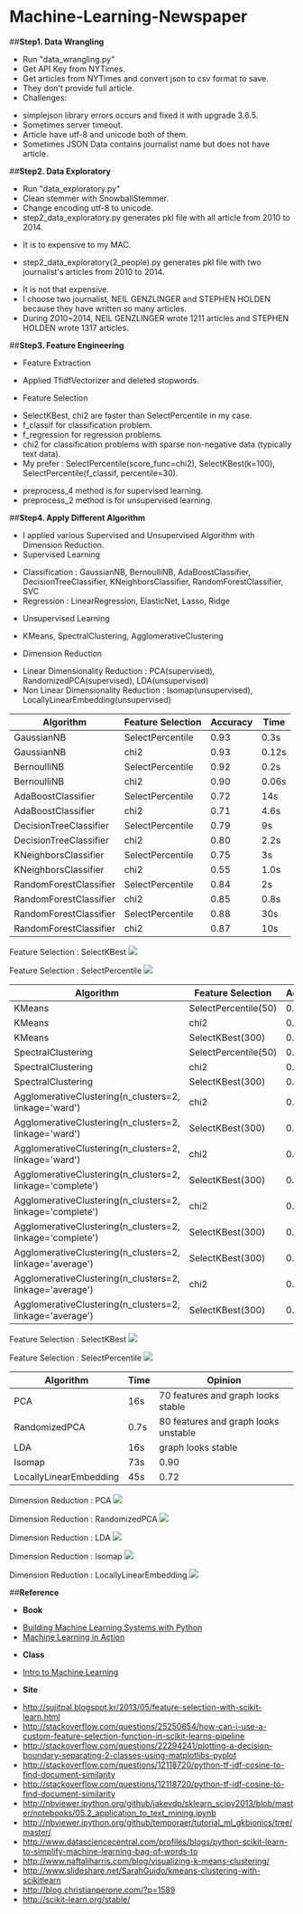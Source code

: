 Machine-Learning-Newspaper
======================

##**Step1. Data Wrangling**
- Run "data_wrangling.py"
- Get API Key from NYTimes.
- Get articles from NYTimes and convert json to csv format to save.
- They don't provide full article.
- Challenges:
 * simplejson library errors occurs and fixed it with upgrade 3.6.5.
 * Sometimes server timeout.
 * Article have utf-8 and unicode both of them.
 * Sometimes JSON Data contains journalist name but does not have article.
  
 
##**Step2. Data Exploratory**
- Run "data_exploratory.py"
- Clean stemmer with SnowballStemmer.
- Change encoding utf-8 to unicode.
- step2_data_exploratory.py generates pkl file with all article from 2010 to 2014.
 * It is to expensive to my MAC.
- step2_data_exploratory(2_people).py generates pkl file with two journalist's articles from 2010 to 2014.
 * It is not that expensive.
 * I choose two journalist, NEIL GENZLINGER and STEPHEN HOLDEN because they have written so many articles.
 * During 2010~2014, NEIL GENZLINGER wrote 1211 articles and STEPHEN HOLDEN wrote 1317 articles.
 

##**Step3. Feature Engineering**
- Feature Extraction
 * Applied TfidfVectorizer and deleted stopwords.
- Feature Selection
 * SelectKBest, chi2 are faster than SelectPercentile in my case.
 * f_classif for classification problem.
 * f_regression for regression problems.
 * chi2 for classification problems with sparse non-negative data (typically text data).
 * My prefer : SelectPercentile(score_func=chi2), SelectKBest(k=100), SelectPercentile(f_classif, percentile=30).
- preprocess_4 method is for supervised learning.
- preprocess_2 method is for unsupervised learning.


##**Step4. Apply Different Algorithm**
- I applied various Supervised and Unsupervised Algorithm with Dimension Reduction.
- Supervised Learning
 * Classification : GaussianNB, BernoulliNB, AdaBoostClassifier, DecisionTreeClassifier, KNeighborsClassifier, RandomForestClassifier, SVC
 * Regression : LinearRegression, ElasticNet, Lasso, Ridge
- Unsupervised Learning
 * KMeans, SpectralClustering, AgglomerativeClustering
- Dimension Reduction
 * Linear Dimensionality Reduction : PCA(supervised), RandomizedPCA(supervised), LDA(unsupervised)
 * Non Linear Dimensionality Reduction : Isomap(unsupervised), LocallyLinearEmbedding(unsupervised)
 
 
 Algorithm | Feature Selection | Accuracy | Time |
 ----------|--------------------|----------|----------|
 GaussianNB |  SelectPercentile | 0.93 | 0.3s|
 GaussianNB | chi2 | 0.93 | 0.12s|
 BernoulliNB | SelectPercentile | 0.92 | 0.2s|
 BernoulliNB | chi2 | 0.90 | 0.06s|
 AdaBoostClassifier | SelectPercentile | 0.72 | 14s|
 AdaBoostClassifier | chi2 | 0.71 | 4.6s|
 DecisionTreeClassifier | SelectPercentile | 0.79 | 9s|
 DecisionTreeClassifier | chi2 | 0.80 | 2.2s|
 KNeighborsClassifier | SelectPercentile | 0.75 | 3s|
 KNeighborsClassifier | chi2 | 0.55 | 1.0s|
 RandomForestClassifier | SelectPercentile | 0.84 | 2s|
 RandomForestClassifier | chi2 | 0.85 | 0.8s|
 RandomForestClassifier | SelectPercentile | 0.88 | 30s|
 RandomForestClassifier | chi2 | 0.87 | 10s|


Feature Selection : SelectKBest
<img src="https://app.box.com/shared/static/01drd06vvh7w423vy3z9v2wvunukow3o.png" />


Feature Selection : SelectPercentile
<img src="https://app.box.com/shared/static/efmcqh1yr2rrreklup4nnnlnhswhqqcv.png" />


 Algorithm | Feature Selection | Accuracy | Time |
 ----------|--------------------|----------|----------|
 KMeans |  SelectPercentile(50) | 0.59 | 3.0s|
 KMeans |  chi2 | 0.44 | 0.6s|
 KMeans |  SelectKBest(300) | 0.47 | 0.1s|
 SpectralClustering |  SelectPercentile(50) | 0.52 | 2.7s|
 SpectralClustering |  chi2 | 0.47 | 2.1s|
 SpectralClustering |  SelectKBest(300) | 0.47 | 2.2s| 
 AgglomerativeClustering(n_clusters=2, linkage='ward') |  chi2 | 0.63 | 36.3s|
 AgglomerativeClustering(n_clusters=2, linkage='ward') |  SelectKBest(300) | 0.49 | 21.4s| 
 AgglomerativeClustering(n_clusters=2, linkage='ward') |  chi2 | 0.49 | 18.9|
 AgglomerativeClustering(n_clusters=2, linkage='complete') |  SelectKBest(300) | 0.47 | 36.1s| 
 AgglomerativeClustering(n_clusters=2, linkage='complete') |  chi2 | 0.51 | 22.4s|
 AgglomerativeClustering(n_clusters=2, linkage='complete') |  SelectKBest(300) | 0.48 | 18.5s|
 AgglomerativeClustering(n_clusters=2, linkage='average') |  SelectKBest(300) | 0.47 | 36.4s| 
 AgglomerativeClustering(n_clusters=2, linkage='average') |  chi2 | 0.47 | 20.4s|
 AgglomerativeClustering(n_clusters=2, linkage='average') |  SelectKBest(300) | 0.47 | 18.7s|
 
 
 Feature Selection : SelectKBest
<img src="https://app.box.com/shared/static/n9gndwsaqgzh39b61vlzwamslvclb2kv.png" />


Feature Selection : SelectPercentile
<img src="https://app.box.com/shared/static/d3gndu7kdxuc5icqnocyfz218fguocpt.png" />


 Algorithm | Time | Opinion | 
 ----------|--------------------|----------|
 PCA |  16s | 70 features and graph looks stable |
 RandomizedPCA | 0.7s | 80 features and graph looks unstable|
 LDA | 16s | graph looks stable |
 Isomap | 73s | 0.90 |
 LocallyLinearEmbedding | 45s | 0.72 |
 
 
 Dimension Reduction : PCA
 <img src="https://app.box.com/shared/static/jy5awn5ggc5t8b2lrjhdkzpm7r64uzf5.png" />


 Dimension Reduction : RandomizedPCA
 <img src="https://app.box.com/shared/static/xo2tlis1d105gz2sbnxkz8yj0660v9ds.png" />


 Dimension Reduction : LDA
 <img src="https://app.box.com/shared/static/9i8xviqup6fzesq1l009g5a60ffbefak.png" />


 Dimension Reduction : Isomap
 <img src="https://app.box.com/shared/static/izgqnyyywq5ghckzuqnive4ofha2ilrl.png" />


 Dimension Reduction : LocallyLinearEmbedding
 <img src="https://app.box.com/shared/static/ea8qojj8p0l0nqcsis91ahi729uaf8ki.png" />


##**Reference**
- **Book**
 * <a href="http://www.amazon.com/Building-Machine-Learning-Systems-Python/dp/1782161406/ref=sr_1_1?ie=UTF8&qid=1422194428&sr=8-1&keywords=machine+learning+python">Building Machine Learning Systems with Python</a>
 * <a href="http://www.amazon.com/Machine-Learning-Action-Peter-Harrington/dp/1617290181/ref=sr_1_10?ie=UTF8&qid=1422194368&sr=8-10&keywords=machine+learning">Machine Learning in Action</a>
- **Class**
 * <a href="https://www.udacity.com/course/ud120">Intro to Machine Learning</a>
- **Site**
 * http://sujitpal.blogspot.kr/2013/05/feature-selection-with-scikit-learn.html
 * http://stackoverflow.com/questions/25250654/how-can-i-use-a-custom-feature-selection-function-in-scikit-learns-pipeline
 * http://stackoverflow.com/questions/22294241/plotting-a-decision-boundary-separating-2-classes-using-matplotlibs-pyplot
 * http://stackoverflow.com/questions/12118720/python-tf-idf-cosine-to-find-document-similarity
 * http://stackoverflow.com/questions/12118720/python-tf-idf-cosine-to-find-document-similarity
 * http://nbviewer.ipython.org/github/jakevdp/sklearn_scipy2013/blob/master/notebooks/05.2_application_to_text_mining.ipynb
 * http://nbviewer.ipython.org/github/temporaer/tutorial_ml_gkbionics/tree/master/
 * http://www.datasciencecentral.com/profiles/blogs/python-scikit-learn-to-simplify-machine-learning-bag-of-words-to
 * http://www.naftaliharris.com/blog/visualizing-k-means-clustering/
 * http://www.slideshare.net/SarahGuido/kmeans-clustering-with-scikitlearn
 * http://blog.christianperone.com/?p=1589
 * http://scikit-learn.org/stable/
